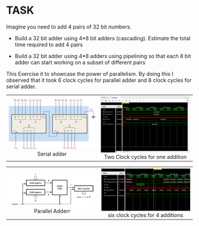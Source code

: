 # TASK
Imagine you need to add 4 pairs of 32 bit numbers.

- Build a 32 bit adder using 4*8 bit adders (cascading). Estimate the total time required to add 4 pairs

- Build a 32 bit adder using 4*8 adders using pipelining so that each 8 bit adder can start working on a subset of different pairs


 This Exercise it to showcase the power of parallelism. By doing this I observed that it took 6 clock cycles for parallel adder and 8 clock cycles for serial adder.

<p align="center">
  <table>
    <tr>
      <td>
        <img src="https://github.com/pasiramavishan/myImages/blob/main/serial%20adder.jpeg" width="500px" />
        <br>
        <center>Serial adder</center>
      </td>
      <td>
        <img src="https://github.com/pasiramavishan/myImages/blob/main/serial%20adder%20diagram.jpeg.png" width="500px" />
        <br>
        <center>Two Clock cycles for one addition</center>
      </td>
    </tr>
  </table>
</p>

<p align="center">
  <table>
    <tr>
      <td>
        <img src="https://github.com/pasiramavishan/myImages/blob/main/parallel%20adder.png" width="500px" />
        <br>
        <center>Parallel Adderr</center>
      </td>
      <td>
        <img src="https://github.com/pasiramavishan/myImages/blob/main/prallel%20adder.png" width="500px" />
        <br>
        <center>six clock cycles for 4 additions</center>
      </td>
    </tr>
  </table>
</p>

